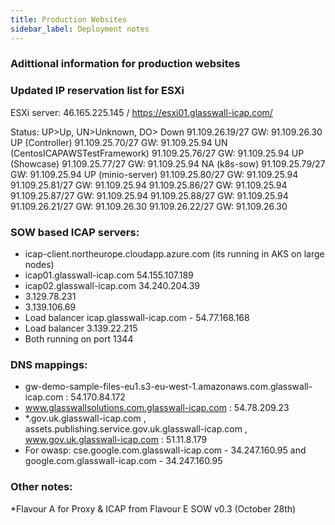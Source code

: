 ```yaml
---
title: Production Websites
sidebar_label: Deployment notes
---
```


### Adittional information for production websites

### Updated IP reservation list for ESXi
ESXi server: 46.165.225.145 / https://esxi01.glasswall-icap.com/

Status: UP>Up, UN>Unknown, DO> Down
91.109.26.19/27	GW: 91.109.26.30 UP (Controller)
91.109.25.70/27	GW: 91.109.25.94 UN (CentosICAPAWSTestFramework)
91.109.25.76/27	GW: 91.109.25.94 UP (Showcase)
91.109.25.77/27	GW: 91.109.25.94 NA (k8s-sow)
91.109.25.79/27	GW: 91.109.25.94 UP (minio-server)
91.109.25.80/27	GW: 91.109.25.94
91.109.25.81/27	GW: 91.109.25.94
91.109.25.86/27	GW: 91.109.25.94
91.109.25.87/27	GW: 91.109.25.94
91.109.25.88/27	GW: 91.109.25.94
91.109.26.21/27	GW: 91.109.26.30
91.109.26.22/27	GW: 91.109.26.30



### SOW based ICAP servers:
- icap-client.northeurope.cloudapp.azure.com (its running in AKS on large nodes)
- icap01.glasswall-icap.com	54.155.107.189
- icap02.glasswall-icap.com	34.240.204.39
- 3.129.78.231
- 3.139.106.69
- Load balancer icap.glasswall-icap.com - 54.77.168.168
- Load balancer 3.139.22.215
- Both running on port 1344

### DNS mappings:
- gw-demo-sample-files-eu1.s3-eu-west-1.amazonaws.com.glasswall-icap.com : 54.170.84.172
- www.glasswallsolutions.com.glasswall-icap.com : 54.78.209.23
- *.gov.uk.glasswall-icap.com , assets.publishing.service.gov.uk.glasswall-icap.com , www.gov.uk.glasswall-icap.com : 51.11.8.179
- For owasp: cse.google.com.glasswall-icap.com - 34.247.160.95 and google.com.glasswall-icap.com - 34.247.160.95

### Other notes:
*Flavour A for Proxy & ICAP from Flavour E SOW v0.3 (October 28th)
